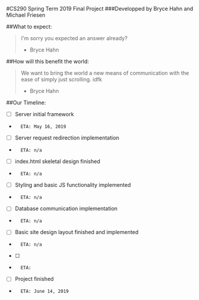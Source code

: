 #CS290 Spring Term 2019 Final Project
###Developped by Bryce Hahn and Michael Friesen

##What to expect:
> I'm sorry you expected an answer already?
> - Bryce Hahn

##How will this benefit the world:
> We want to bring the world a new means of communication with the ease of simply just scrolling. idfk
> - Bryce Hahn

##Our Timeline:
- [ ] Server initial framework
* 		ETA: May 16, 2019
- [ ] Server request redirection implementation
* 		ETA: n/a
- [ ] index.html skeletal design finished
* 		ETA: n/a
- [ ] Styling and basic JS functionality implemented
* 		ETA: n/a
- [ ] Database communication implementation
* 		ETA: n/a
- [ ] Basic site design layout finished and implemented
* 		ETA: n/a
- [ ] 
* 		ETA: 
- [ ] Project finished
* 		ETA: June 14, 2019